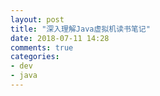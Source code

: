 ```yaml
---
layout: post
title: "深入理解Java虚拟机读书笔记"
date: 2018-07-11 14:28
comments: true
categories: 
- dev
- java
---
```

